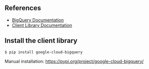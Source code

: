 ## References

* [BigQuery Documentation](https://cloud.google.com/bigquery/docs)
* [Client Library Documentation](https://googleapis.dev/python/bigquery/latest/)


## Install the client library

```
$ pip install google-cloud-bigquery
```

Manual installation: https://pypi.org/project/google-cloud-bigquery/
